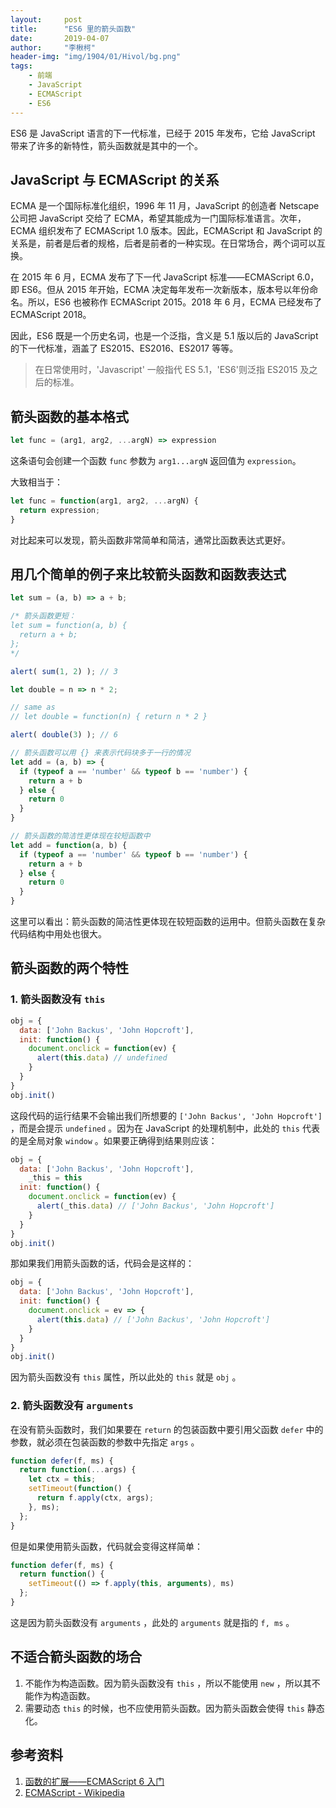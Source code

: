 ```yaml
---
layout:     post
title:      "ES6 里的箭头函数"
date:       2019-04-07
author:     "李楸柯"
header-img: "img/1904/01/Hivol/bg.png"
tags:
    - 前端
    - JavaScript
    - ECMAScript
    - ES6
---
```


ES6 是 JavaScript 语言的下一代标准，已经于 2015 年发布，它给 JavaScript 带来了许多的新特性，箭头函数就是其中的一个。

## JavaScript 与 ECMAScript 的关系

ECMA 是一个国际标准化组织，1996 年 11 月，JavaScript 的创造者 Netscape 公司把 JavaScript 交给了 ECMA，希望其能成为一门国际标准语言。次年，ECMA 组织发布了 ECMAScript 1.0 版本。因此，ECMAScript 和 JavaScript 的关系是，前者是后者的规格，后者是前者的一种实现。在日常场合，两个词可以互换。

在 2015 年 6 月，ECMA 发布了下一代 JavaScript 标准——ECMAScript 6.0，即 ES6。但从 2015 年开始，ECMA 决定每年发布一次新版本，版本号以年份命名。所以，ES6 也被称作 ECMAScript 2015。2018 年 6 月，ECMA 已经发布了 ECMAScript 2018。

因此，ES6 既是一个历史名词，也是一个泛指，含义是 5.1 版以后的 JavaScript 的下一代标准，涵盖了 ES2015、ES2016、ES2017 等等。

> 在日常使用时，'Javascript' 一般指代 ES 5.1，'ES6'则泛指 ES2015 及之后的标准。



## 箭头函数的基本格式

```javascript
let func = (arg1, arg2, ...argN) => expression
```

这条语句会创建一个函数 `func` 参数为 `arg1...argN` 返回值为 `expression`。

大致相当于：

```javascript
let func = function(arg1, arg2, ...argN) {
  return expression;
}
```

对比起来可以发现，箭头函数非常简单和简洁，通常比函数表达式更好。

## 用几个简单的例子来比较箭头函数和函数表达式

```javascript
let sum = (a, b) => a + b;

/* 箭头函数更短：
let sum = function(a, b) {
  return a + b;
};
*/

alert( sum(1, 2) ); // 3
```

```javascript
let double = n => n * 2;

// same as
// let double = function(n) { return n * 2 }

alert( double(3) ); // 6
```

```javascript
// 箭头函数可以用 {} 来表示代码块多于一行的情况
let add = (a, b) => {
  if (typeof a == 'number' && typeof b == 'number') {
    return a + b
  } else {
    return 0
  }
}

// 箭头函数的简洁性更体现在较短函数中
let add = function(a, b) {
  if (typeof a == 'number' && typeof b == 'number') {
    return a + b
  } else {
    return 0
  }
}
```

这里可以看出：箭头函数的简洁性更体现在较短函数的运用中。但箭头函数在复杂代码结构中用处也很大。

## 箭头函数的两个特性

###  1. 箭头函数没有 `this`

```javascript
obj = {
  data: ['John Backus', 'John Hopcroft'],
  init: function() {
    document.onclick = function(ev) {
      alert(this.data) // undefined
    }
  }
}
obj.init()
```

这段代码的运行结果不会输出我们所想要的 `['John Backus', 'John Hopcroft']` ，而是会提示 `undefined` 。因为在 JavaScript 的处理机制中，此处的 `this` 代表的是全局对象 `window` 。如果要正确得到结果则应该：

```javascript
obj = {
  data: ['John Backus', 'John Hopcroft'],
	_this = this
  init: function() {
    document.onclick = function(ev) {
      alert(_this.data)	// ['John Backus', 'John Hopcroft']
    }
  }
}
obj.init()
```

那如果我们用箭头函数的话，代码会是这样的：

```javascript
obj = {
  data: ['John Backus', 'John Hopcroft'],
  init: function() {
    document.onclick = ev => {
      alert(this.data) // ['John Backus', 'John Hopcroft']
    }
  }
}
obj.init()
```

因为箭头函数没有 `this` 属性，所以此处的 `this` 就是 `obj` 。

### 2. 箭头函数没有  `arguments`

在没有箭头函数时，我们如果要在 `return` 的包装函数中要引用父函数 `defer` 中的参数，就必须在包装函数的参数中先指定 `args` 。

```javascript
function defer(f, ms) {
  return function(...args) {
    let ctx = this;
    setTimeout(function() {
      return f.apply(ctx, args);
    }, ms);
  };
}
```

但是如果使用箭头函数，代码就会变得这样简单：

```javascript
function defer(f, ms) {
  return function() {
    setTimeout(() => f.apply(this, arguments), ms)
  };
}
```

这是因为箭头函数没有 `arguments` ，此处的 `arguments` 就是指的 `f, ms` 。

## 不适合箭头函数的场合

1. 不能作为构造函数。因为箭头函数没有 `this` ，所以不能使用 `new` ，所以其不能作为构造函数。
2. 需要动态 `this` 的时候，也不应使用箭头函数。因为箭头函数会使得 `this` 静态化。



## 参考资料

1. [函数的扩展——ECMAScript 6 入门](http://es6.ruanyifeng.com/#docs/function)
2. [ECMAScript - Wikipedia](https://zh.wikipedia.org/wiki/ECMAScript)
